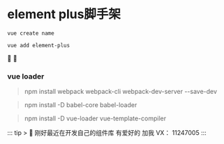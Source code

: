 # element plus脚手架


`vue create name`

`vue add element-plus`


:tada: :100:

### vue loader

> npm install webpack webpack-cli webpack-dev-server --save-dev

> npm install -D babel-core babel-loader

> npm install -D vue-loader vue-template-compiler

::: tip > 
:tada:
刚好最近在开发自己的组件库 有爱好的 加我 VX： 11247005
:::

